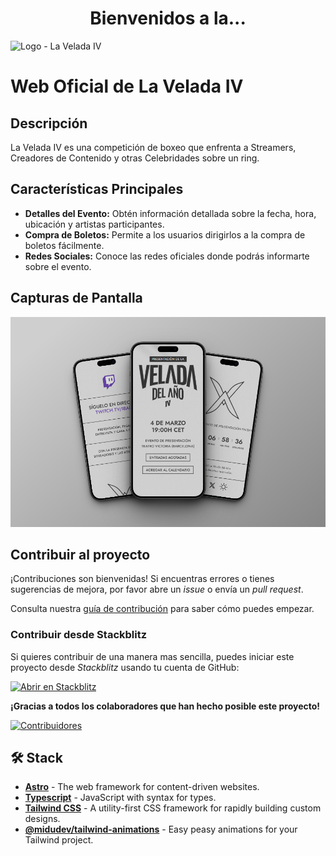 <h1 align="center">Bienvenidos a la...</h3>

![Logo - La Velada IV](https://github.com/midudev/la-velada-web-oficial/assets/1561955/4f76305d-9ed2-40b8-b189-355235f5ad6e)

# Web Oficial de La Velada IV

## Descripción

La Velada IV es una competición de boxeo que enfrenta a Streamers, Creadores de Contenido y otras Celebridades sobre un ring.

## Características Principales

- **Detalles del Evento:** Obtén información detallada sobre la fecha, hora, ubicación y artistas participantes.
- **Compra de Boletos:** Permite a los usuarios dirigirlos a la compra de boletos fácilmente.
- **Redes Sociales:** Conoce las redes oficiales donde podrás informarte sobre el evento.

## Capturas de Pantalla

![Captura de Pantalla de la web en móvil](/public/Mobile_README.png)

## Contribuir al proyecto

¡Contribuciones son bienvenidas! Si encuentras errores o tienes sugerencias de mejora, por favor abre un _issue_ o envía un _pull request_.

Consulta nuestra [guía de contribución](https://github.com/midudev/la-velada-web-oficial/blob/master/CONTRIBUTING.md) para saber cómo puedes empezar.

### Contribuir desde Stackblitz

Si quieres contribuir de una manera mas sencilla, puedes iniciar este proyecto desde _Stackblitz_ usando tu cuenta de GitHub:

[![Abrir en Stackblitz](https://developer.stackblitz.com/img/open_in_stackblitz.svg)](https://stackblitz.com/github/midudev/la-velada-web-oficial)

**¡Gracias a todos los colaboradores que han hecho posible este proyecto!**

[![Contribuidores](https://contrib.rocks/image?repo=midudev/la-velada-web-oficial)](https://github.com/midudev/la-velada-web-oficial/graphs/contributors)

## 🛠️ Stack

- [**Astro**](https://astro.build/) - The web framework for content-driven websites.
- [**Typescript**](https://www.typescriptlang.org/) - JavaScript with syntax for types.
- [**Tailwind CSS**](https://tailwindcss.com/) - A utility-first CSS framework for rapidly building custom designs.
- [**@midudev/tailwind-animations**](https://tailwindcss-animations.vercel.app) - Easy peasy animations for your Tailwind project.
